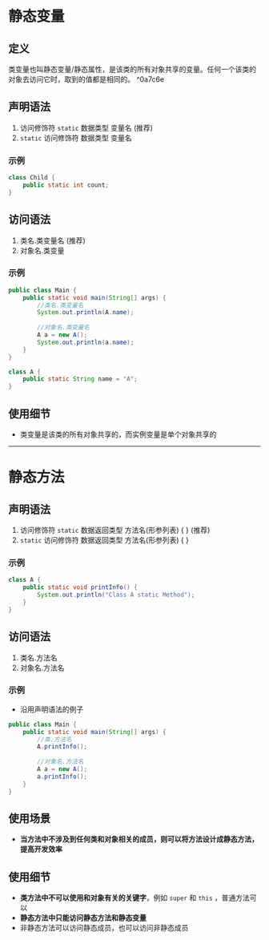 # 静态变量

## 定义

类变量也叫静态变量/静态属性，是该类的所有对象共享的变量。任何一个该类的对象去访问它时，取到的值都是相同的。 ^0a7c6e

## 声明语法

1.   访问修饰符 `static` 数据类型 变量名 (推荐)
2.   `static` 访问修饰符 数据类型 变量名

### 示例

```java
class Child {
    public static int count;
}
```

## 访问语法

1.   类名.类变量名 (推荐)
2.   对象名.类变量

### 示例

```Java
public class Main {
    public static void main(String[] args) {
        //类名.类变量名
        System.out.println(A.name);
        
        //对象名.类变量名
        A a = new A();
        System.out.println(a.name);
    }
}

class A {
    public static String name = "A";
}
```

## 使用细节

-   类变量是该类的所有对象共享的，而实例变量是单个对象共享的

---

# 静态方法

## 声明语法

1.   访问修饰符 `static` 数据返回类型 方法名(形参列表) { }  (推荐)
2.    `static` 访问修饰符 数据返回类型 方法名(形参列表) { }

### 示例

```Java
class A {
    public static void printInfo() {
        System.out.println("Class A static Method");
    }
}
```

## 访问语法

1.   类名.方法名
2.   对象名.方法名

### 示例

-   沿用声明语法的例子

```Java
public class Main {
    public static void main(String[] args) {
        //类.方法名
        A.printInfo();
        
        //对象名.方法名
        A a = new A();
        a.printInfo();
    }
}
```

## 使用场景

-   **当方法中不涉及到任何类和对象相关的成员，则可以将方法设计成静态方法，提高开发效率** 

## 使用细节

-   **类方法中不可以使用和对象有关的关键字**，例如 `super` 和 `this` ，普通方法可以
-   **静态方法中只能访问静态方法和静态变量**
-   非静态方法可以访问静态成员，也可以访问非静态成员
